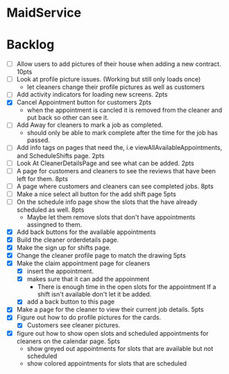 # MaidService

# Backlog
- [ ] Allow users to add pictures of their house when adding a new contract. 10pts
- [ ] Look at profile picture issues. (Working but still only loads once) 
	- let cleaners change their profile pictures as well as customers
- [ ] Add activity indicators for loading new screens. 2pts 
- [X] Cancel Appointment button for customers 2pts
	- when the appointment is cancled it is removed from the cleaner and put back so other can see it.
- [ ] Add Away for cleaners to mark a job as completed.
	- should only be able to mark complete after the time for the job has passed.
- [ ] Add info tags on pages that need the, i.e viewAllAvailableAppointments, and ScheduleShifts page. 2pts
- [ ] Look At CleanerDetailsPage and see what can be added. 2pts 
- [ ] A page for customers and cleaners to see the reviews that have been left for them. 8pts
- [ ] A page where customers and cleaners can see completed jobs. 8pts
- [ ] Make a nice select all button for the add shift page 5pts
- [ ] On the schedule info page show the slots that the have already scheduled as well. 8pts
	- Maybe let them remove slots that don't have appointments assingned to them. 
- [X] Add back buttons for the available appointments 
- [X] Build the cleaner orderdetails page. 
- [X] Make the sign up for shifts page. 
- [X] Change the cleaner profile page to match the drawing 5pts
- [X] Make the claim appointment page for cleaners 
	- [X] insert the appointment. 
    - [X] makes sure that it can add the appoinment
      	- There is enough time in the open slots for the appointment If a shift isn't available don't let it be added. 
  - [X] add a back button to this page
- [X] Make a page for the cleaner to view their current job details. 5pts
- [X] Figure out how to do profile pictures for the cards. 
	- [X] Customers see cleaner pictures.
- [X] figure out how to show open slots and scheduled appointments for cleaners on the calendar page. 5pts
  - show greyed out appointments for slots that are available but not scheduled
  - show colored appointments for slots that are scheduled

